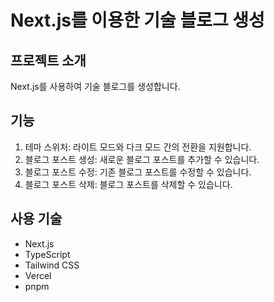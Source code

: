 # Next.js를 이용한 기술 블로그 생성

## 프로젝트 소개

Next.js를 사용하여 기술 블로그를 생성합니다.

## 기능

1. 테마 스위처: 라이트 모드와 다크 모드 간의 전환을 지원합니다.
2. 블로그 포스트 생성: 새로운 블로그 포스트를 추가할 수 있습니다.
3. 블로그 포스트 수정: 기존 블로그 포스트를 수정할 수 있습니다.
4. 블로그 포스트 삭제: 블로그 포스트를 삭제할 수 있습니다.

## 사용 기술

- Next.js
- TypeScript
- Tailwind CSS
- Vercel
- pnpm
